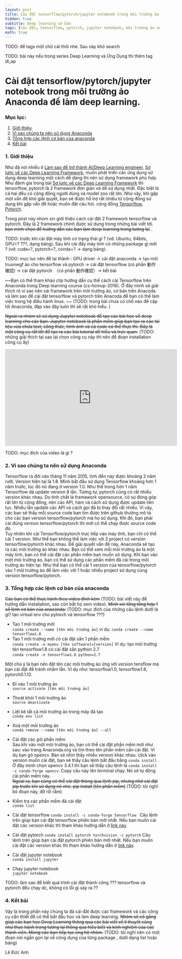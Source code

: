 ```yaml
---
layout: post
title: Cài đặt tensorflow/pytorch/jupyter notebook trong môi trường ảo Anaconda để làm deep learning.
hidden: true
subtitle: Deep learning cơ bản
tags: [cài đặt, tensorflow, pytorch, jupyter notebook, môi trường ảo anaconda]
math: true
---
```


TODO: để tags một chữ cái thôi nhé. Sau này khó search

TODO: bài này nếu trong series  Deep Learning và Ứng Dụng  thì thêm tag dl_ap 

# Cài đặt tensorflow/pytorch/jupyter notebook trong môi trường ảo Anaconda để làm deep learning.
### Mục lục:
1. [Giới thiệu](#intro)
2. [Vì sao chúng ta nên sử dụng Anaconda](#notation )
3. [Tổng hợp các lệnh cơ bản của anaconda](#forward)
4. [Kết bài](#conclusion)


### 1. Giới thiệu <a name="intro"></a>
Như đã nói nhiều ở [Làm sao để trở thành AI/Deep Learning engineer](https://www.facebook.com/permalink.php?story_fbid=212067389390163&id=204704190126483), [Sơ lược về các Deep Learning Framework](https://dlapplications.github.io/2018-06-13-dlframework/), muốn phát triển các ứng dụng sử dụng deep learning một cách dễ dàng thì nên sử dụng framework phù hợp. Như đánh gia trong bài [Sơ lược về các Deep Learning Framework](https://dlapplications.github.io/2018-06-13-dlframework/) thì tensorflow, pytorch là 2 framework đơn giản và dễ sử dụng nhất. Đặc biệt là cả hai đều có cộng đồng người dùng và model zoo rất lớn. Như vậy, khi gặp một vấn đề khó giải quyết, bạn sẽ được hỗ trợ rất nhiều từ cộng đồng sử dụng khi gặp vấn đề hoặc muốn đặt câu hỏi. cộng đồng [Tensorflow](https://www.tensorflow.org/community/),  [Pytorch](https://discuss.pytorch.org/).  

Trong post này nhóm xin giới thiệu cách cài đặt 2 framework tensorflow và pytorch. Đây là 2 framework chính được sử dụng trong những bài viết tới. ~~bọn mình chọn để hướng dẫn các bạn làm deep learning trong tương lai~~ . 

TODO: trước khi cài đặt máy tính có trạng thái gì ? (vd: Ubuntu, 64bits, GPU=? ???, dạng bảng). 
Sau khi cài đấy máy tính có những package gì mới ? (vd: cuda=?, pytorch=?, conda=? -> dạng bảng). 

TODO: mục lục nên để lại thành  : GPU driver -> cài đặt anaconda -> tạo môi truonwgf ảo cho tensorflow và pytorch -> cái đặt tensorflow (có phần 動作確認) -> cài đặt pytorch　（có phần 動作確認）-> kết bài 

~~Bạn có thể tham khảo clip hướng dẫn cụ thể cách cài Tensorflow trên Anaconda trong Deep learning course (cs-hcmup-2016). Ở đây mình sẽ giải thích rõ vì sao nên xài framework trên môi trường ảo, cơ bản trên Anacoda và làm sao để cài đặt tensorflow và pytorch trên Anacoda để bạn có thể làm việc trong hệ điều hành linux. ~~ (TODO: trong bài chưa có chỗ nào đề cập tới Anaconda, đập vào đây luôn thì sẽ rất khó hiểu. ) 

~~Ngoài ra nhóm sẽ sử dụng Jupyter notebook để tạo các bài học về deep learning cho các bạn. Jupyter notebook là phần mềm giúp bạn tạo ra các tài liệu vừa chứa text, công thức, hình ảnh và cả code có thể thực thi. Đây là một công cụ rất tốt để tạo ra các bài tutorial dễ hiểu và trực quan.~~ (TODO: những giải thích tại sao lại chọn công cụ này thì nên để đoạn installation công cụ ấy) 

<iframe width="560" height="315" src="https://www.youtube.com/embed/t_pxnHpRszg" frameborder="0" allow="autoplay; encrypted-media" allowfullscreen></iframe>

TODO: mục đích của video là gì ?

### 2. Vì sao chúng ta nên sử dụng Anaconda <a name="notation"></a>

Tensorflow ra đời vào tháng 11 năm 2015, tính đến này được khoảng 2 năm rưỡi.
Version hiện tại là 1.8. Mình bắt đầu sử dụng Tensorflow khoảng hơn 1 năm trước, lúc đó nó đang ở version 1.0. Như thế trong hơn 1 năm Tensorflow dã update version 8 lần. Tương tự, pytorch cũng có rất nhiều version khác nhau. Do tính chất là framework opensource, có sự đóng góp rất lớn từ cộng đồng, nên các API, hàm và cách sử dụng được update liên tục. Nhiều lần update các API và cách gọi đã bị thay đổi rất nhiều. Vì vậy, các bạn sẽ thấy mỗi source code bạn tìm được trên github thường mô tả cho các bạn version tensorflow/pytorch mà họ sử dụng. Khi đó, bạn phải cài đúng version tensorflow/pytorch thì mới có thể chạy được source code đó.  
Tuy nhiên khi cài Tensorflow/pytorch trực tiếp vào máy tính, bạn chỉ có thể cài 1 version. Như thế bạn không thể làm việc với 2 project có version tensorflow/pytorch khác nhau. Để giải quyết vấn đề này, Anaconda sẽ tạo ra các môi trường ảo khác nhau. Bạn có thể xem mỗi môi trường ảo là một máy tính, bạn có thể cài đặt các phần mềm bạn muốn sử dụng. Khi bạn vào một môi trường ảo, bạn có thể sử dụng các phần mềm đã cài trong môi trường ảo hiện tại. Như thế bạn có thể cài 1 version của tensorflow/pytorch vào 1 môi trường ảo để làm việc với 1 hoặc nhiều project sử dụng cùng version tensorflow/pytorch.


### 3. Tổng hợp các lệnh cơ bản của anaconda <a name="forward"></a>

~~Các bạn có thể thực hành theo video đính kèm~~ (TODO: bài viết này để hướng dẫn installation, sao còn bắt họ xem video). ~~Mình xin tổng tổng hợp 1 số lệnh cơ bản của anaconda:~~ (TODO: mục đích của những câu lệnh dưới là gì? tạo virtual env cho pytorch và tensorflow ???)
+ Tạo 1 môi trường mới  
```conda create --name [tên môi trường ảo]```
ví dụ: ```conda create --name tensorflow1.8``` 
+ Tạo 1 môi trường mới có cài đặt sẳn 1 phần mềm  
```conda create -n myenv [tên software]=[version]``` 
Ví dụ: tạo môi trường tên tensorflow1.8 có cài đặt sẳn python 2.7  
```conda create -n tensorflow1.8 python=2.7```  

Một chú ý là bạn nên đặt tên các môi trường ảo ứng với version tensflow mà bạn cài đặt để tránh nhầm lẫn. Ví dụ như: tensorflow1.0, tensorflow1.8, pytorch0.1.12.  

+ Đi vào 1 môi trường ảo  
```source activate [tên môi trường ảo]```  
+ Thoát khỏi 1 môi trường ảo  
```source deactivate```

+ Liệt kê tất cả môi trường ảo trong máy đã tạo  
```conda env list```  
+ Xoá một môi trường ảo  
```conda remove --name [tên môi trường ảo] --all```  
+ Cài đặt các gói phần mềm  
Sau khi vào một môi trường ảo, bạn có thể cài đặt phần mềm mới như sau: vào trang Anaconda.org và tìm theo tên phần mềm cần cài đặt. Ví dụ bạn gõ opencv. Bàn sẽ nhìn thấy nhiều version khác nhau. click vào version muốn cài đặt, bạn sẽ thấy câu lệnh bắt đầu bằng ```conda install``` . Ở đây mình chọn opencv 3.4.1 thì bạn sẽ thầy câu lệnh là ```conda install -c conda-forge opencv```. Copy câu này lên terminal chạy. Nó sẽ tự động cài phần mềm này.  
~~Ngoài ra, bạn cũng có thể cài đặt thông qua lệnh pip, nhưng nhớ cài đặt pip trước khi sử dụng nó nhé. pip install [tên phần mềm]~~ (TODO: tôi nghĩ bỏ đoạn này, đỡ rối rắm)  
+ Kiểm tra các phần mềm đã cài đặt  
```conda list```

+ Cài đặt tensorflow
```conda install -c conda-forge tensorflow ```
Câu lệnh trên giúp bạn cài đặt tensorflow phiên bản mới nhất. Nếu bạn muốn cài đặt các version khác thì tham khảo hướng dẫn ở [link này](https://www.tensorflow.org/install/install_linux#InstallingAnaconda).
+ Cài đặt pytorch
```conda install pytorch torchvision -c pytorch```
Câu lệnh trên giúp bạn cài đặt pytorch phiên bản mới nhất. Nếu bạn muốn cài đặt các version khác thì tham khảo hướng dẫn ở  [link này](https://pytorch.org/previous-versions/).

+ Cài đặt jupyter notebook  
```conda install jupyter```  

+ Chạy jupyter notebook  
```jupyter notebook```

TODO: làm sao để biết quá trình cài đặt thành công ??? tensorflow và pytorch đều chạy dc, không có lỗi gì xảy ra ??

### 4. Kết bài <a name="intro"></a>
Vậy là trong phần này chúng ta đã cài đăt được các framework và các công cụ cần thiết để có thể bắt đầu học và làm deep learning. ~~Nhóm sẽ cố gắng giúp các bạn học Deep Learning thông qua các bài viết về lí thuyết cũng như thực hành trong tương lai thông qua hiểu biết và kinh nghiệm của các thành viên. Mong các bạn tiếp tục ủng hộ nhóm.~~ (TODO: tôi nghĩ nên có một đoạn nói ngắn gọn lại về công dụng của từng package , dưới dạng list hoặc bảng)

Lê Đức Anh






